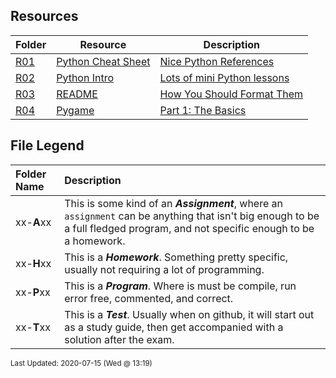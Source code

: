 ## Resources
| Folder | Resource | Description|
 | ------------|------------|------------|
 | [R01](https://github.com/rugbyprof/4443-2D-PyGame/tree/master/Resources/R01) | [ Python Cheat Sheet ](https://github.com/rugbyprof/4443-2D-PyGame/tree/master/Resources/R01) | [ Nice Python References](https://github.com/rugbyprof/4443-2D-PyGame/tree/master/Resources/R01) | [R01](https://github.com/rugbyprof/4443-2D-PyGame/tree/master/Resources/R01) | [|      | Cheat Sheet                         | Assignment Description                                    |](https://github.com/rugbyprof/4443-2D-PyGame/tree/master/Resources/R01) | [N/A](https://github.com/rugbyprof/4443-2D-PyGame/tree/master/Resources/R01) |
 | [R02](https://github.com/rugbyprof/4443-2D-PyGame/tree/master/Resources/R02) | [ Python Intro ](https://github.com/rugbyprof/4443-2D-PyGame/tree/master/Resources/R02) | [ Lots of mini Python lessons](https://github.com/rugbyprof/4443-2D-PyGame/tree/master/Resources/R02) | [R02](https://github.com/rugbyprof/4443-2D-PyGame/tree/master/Resources/R02) | [|      | File                                    | Topic and Link to YouTube                                                                    |](https://github.com/rugbyprof/4443-2D-PyGame/tree/master/Resources/R02) | [N/A](https://github.com/rugbyprof/4443-2D-PyGame/tree/master/Resources/R02) |
 | [R03](https://github.com/rugbyprof/4443-2D-PyGame/tree/master/Resources/R03) | [ README ](https://github.com/rugbyprof/4443-2D-PyGame/tree/master/Resources/R03) | [ How You Should Format Them](https://github.com/rugbyprof/4443-2D-PyGame/tree/master/Resources/R03) | [R03](https://github.com/rugbyprof/4443-2D-PyGame/tree/master/Resources/R03) | [ README's For Assignments](https://github.com/rugbyprof/4443-2D-PyGame/tree/master/Resources/R03) | [R03](https://github.com/rugbyprof/4443-2D-PyGame/tree/master/Resources/R03) | [ Common Errors](https://github.com/rugbyprof/4443-2D-PyGame/tree/master/Resources/R03) | [R03](https://github.com/rugbyprof/4443-2D-PyGame/tree/master/Resources/R03) | [ Example Assignment README](https://github.com/rugbyprof/4443-2D-PyGame/tree/master/Resources/R03) | [R03](https://github.com/rugbyprof/4443-2D-PyGame/tree/master/Resources/R03) | [ P02 ](https://github.com/rugbyprof/4443-2D-PyGame/tree/master/Resources/R03) | [ Bouncy Balls](https://github.com/rugbyprof/4443-2D-PyGame/tree/master/Resources/R03) | [R03](https://github.com/rugbyprof/4443-2D-PyGame/tree/master/Resources/R03) | [ Sally Smith](https://github.com/rugbyprof/4443-2D-PyGame/tree/master/Resources/R03) | [R03](https://github.com/rugbyprof/4443-2D-PyGame/tree/master/Resources/R03) | [ Description:](https://github.com/rugbyprof/4443-2D-PyGame/tree/master/Resources/R03) | [R03](https://github.com/rugbyprof/4443-2D-PyGame/tree/master/Resources/R03) | [ Files](https://github.com/rugbyprof/4443-2D-PyGame/tree/master/Resources/R03) | [R03](https://github.com/rugbyprof/4443-2D-PyGame/tree/master/Resources/R03) | [|      | File            | Description                                        |](https://github.com/rugbyprof/4443-2D-PyGame/tree/master/Resources/R03) | [R03](https://github.com/rugbyprof/4443-2D-PyGame/tree/master/Resources/R03) | [ Instructions](https://github.com/rugbyprof/4443-2D-PyGame/tree/master/Resources/R03) | [N/A](https://github.com/rugbyprof/4443-2D-PyGame/tree/master/Resources/R03) |
 | [R04](https://github.com/rugbyprof/4443-2D-PyGame/tree/master/Resources/R04) | [ Pygame ](https://github.com/rugbyprof/4443-2D-PyGame/tree/master/Resources/R04) | [ Part 1: The Basics](https://github.com/rugbyprof/4443-2D-PyGame/tree/master/Resources/R04) | [R04](https://github.com/rugbyprof/4443-2D-PyGame/tree/master/Resources/R04) | [ NA](https://github.com/rugbyprof/4443-2D-PyGame/tree/master/Resources/R04) | [R04](https://github.com/rugbyprof/4443-2D-PyGame/tree/master/Resources/R04) | [ Overview](https://github.com/rugbyprof/4443-2D-PyGame/tree/master/Resources/R04) | [R04](https://github.com/rugbyprof/4443-2D-PyGame/tree/master/Resources/R04) | [ [Lesson 001](001_pyglesson.py)](https://github.com/rugbyprof/4443-2D-PyGame/tree/master/Resources/R04) | [R04](https://github.com/rugbyprof/4443-2D-PyGame/tree/master/Resources/R04) | [ [Lesson 002](002_pyglesson.py)](https://github.com/rugbyprof/4443-2D-PyGame/tree/master/Resources/R04) | [R04](https://github.com/rugbyprof/4443-2D-PyGame/tree/master/Resources/R04) | [](https://github.com/rugbyprof/4443-2D-PyGame/tree/master/Resources/R04) | [ http://www.poketcode.com/en/pygame/windows/index.htmlwindow_icon](https://github.com/rugbyprof/4443-2D-PyGame/tree/master/Resources/R04) | [R04](https://github.com/rugbyprof/4443-2D-PyGame/tree/master/Resources/R04) | [ sets the icon path](https://github.com/rugbyprof/4443-2D-PyGame/tree/master/Resources/R04) | [R04](https://github.com/rugbyprof/4443-2D-PyGame/tree/master/Resources/R04) | [ loads the icon](https://github.com/rugbyprof/4443-2D-PyGame/tree/master/Resources/R04) | [R04](https://github.com/rugbyprof/4443-2D-PyGame/tree/master/Resources/R04) | [ sets the window icon](https://github.com/rugbyprof/4443-2D-PyGame/tree/master/Resources/R04) | [R04](https://github.com/rugbyprof/4443-2D-PyGame/tree/master/Resources/R04) | [ [Lesson 003](003_pyglesson.py)](https://github.com/rugbyprof/4443-2D-PyGame/tree/master/Resources/R04) | [R04](https://github.com/rugbyprof/4443-2D-PyGame/tree/master/Resources/R04) | [>To "blit" is to copy bits from one part of a computer's graphical memory to another part. This technique deals directly with the pixels of an image, and draws them directly to the screen, which makes it a very fast rendering technique that's often perfect for fast](https://github.com/rugbyprof/4443-2D-PyGame/tree/master/Resources/R04) | [paced 2D action games.<sup>[REF](https://gamedevelopment.tutsplus.com/articles/gamedev](https://github.com/rugbyprof/4443-2D-PyGame/tree/master/Resources/R04) | [glossary](https://github.com/rugbyprof/4443-2D-PyGame/tree/master/Resources/R04) | [what](https://github.com/rugbyprof/4443-2D-PyGame/tree/master/Resources/R04) | [is](https://github.com/rugbyprof/4443-2D-PyGame/tree/master/Resources/R04) | [blitting](https://github.com/rugbyprof/4443-2D-PyGame/tree/master/Resources/R04) | [](https://github.com/rugbyprof/4443-2D-PyGame/tree/master/Resources/R04) | [gamedev](https://github.com/rugbyprof/4443-2D-PyGame/tree/master/Resources/R04) | [2247:~:text=To%20%22blit%22%20is%20to%20copy,fast%2Dpaced%202D%20action%20games.)</sup>](https://github.com/rugbyprof/4443-2D-PyGame/tree/master/Resources/R04) | [R04](https://github.com/rugbyprof/4443-2D-PyGame/tree/master/Resources/R04) | [ Images and Rects](https://github.com/rugbyprof/4443-2D-PyGame/tree/master/Resources/R04) | [R04](https://github.com/rugbyprof/4443-2D-PyGame/tree/master/Resources/R04) | [https://realpython.com/pygame](https://github.com/rugbyprof/4443-2D-PyGame/tree/master/Resources/R04) | [a](https://github.com/rugbyprof/4443-2D-PyGame/tree/master/Resources/R04) | [primer/collision](https://github.com/rugbyprof/4443-2D-PyGame/tree/master/Resources/R04) | [detection](https://github.com/rugbyprof/4443-2D-PyGame/tree/master/Resources/R04) | [N/A](https://github.com/rugbyprof/4443-2D-PyGame/tree/master/Resources/R04) |

    
## File Legend

| Folder Name | Description |
|:-----------|:-------------|
|xx-**A**xx | This is some kind of an ***Assignment***, where an `assignment` can be anything that isn't big enough to be a full fledged program, and not specific enough to be a homework. |
|xx-**H**xx | This is a ***Homework***. Something pretty specific, usually not requiring a lot of programming. |
|xx-**P**xx | This is a ***Program***. Where is must be compile, run error free, commented, and correct. |
|xx-**T**xx | This is a ***Test***. Usually when on github, it will start out as a study guide, then get accompanied with a solution after the exam. |

    
<sup>Last Updated: 2020-07-15 (Wed @ 13:19)</sup>